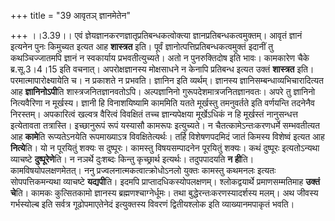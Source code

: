 +++
title = "39 आवृतञ् ज्ञानमेतेन"

+++
।।3.39।। एवं ज्ञेयज्ञानकरणज्ञातृप्रतिबन्धकत्वोक्त्या
ज्ञानप्रतिबन्धकत्वमुक्तम्। आवृतं ज्ञानं इत्यनेन पुनः किमुच्यत इत्यत आह
**शास्त्रत** इति। पूर्वं ज्ञानोत्पत्तिप्रतिबन्धकत्वमुक्तं इदानीं तु
कथञ्चिज्जातमपि ज्ञानं न स्वकार्याय प्रभवतीत्युच्यते। अतो न पुनरुक्तिदोष
इति भावः। कामकारेण चैके ब्र.सू.3।4।15 इति वचनात्। अपरोक्षज्ञानस्य
मोक्षसाधने न केनापि प्रतिबन्ध इत्यत उक्तं **शास्त्रत** इति।
परमात्मापारोक्ष्यायेति च। न प्रकाशते न प्रभवति। ज्ञानिन इति व्यर्थम्।
ज्ञानस्य ज्ञानिसम्बन्धाव्यभिचारादित्यत आह **ज्ञानिनोऽपी**ति
शास्त्रजनितज्ञानवतोऽपि। अल्पज्ञानिनो गुरूपदेशमात्रजनितज्ञानवतः। अपरे तु
ज्ञानिनो नित्यवैरिणा न मूर्खस्य। ज्ञानी हि विनाशयिष्यामि काममिति यतते
मूर्खस्तु तमनुवर्तते इति वर्णयन्ति तदनेनैव निरस्तम्। अपकारित्वं खल्वत्र
वैरित्वं विवक्षितं तच्च ज्ञान्यपेक्षया मूर्खेऽधिकं न हि मूर्खस्तं
नानुसन्धत्त इत्येतावता तत्रास्ति। इच्छानुरूपं रूपं यस्यासौ कामरूपः
इत्युच्यते। न चैतत्कामेऽन्तःकरणधर्मे सम्भवतीत्यत आह **कामे**ति
रूप्यतेऽनयेति रूपमाख्याऽत्र विवक्षितेत्यर्थः। तर्हि विशेषणपदमिदं जातं
किमस्य विशेष्वं इत्यत आह **नित्ये**ति। यो न पूरयितुं शक्यः स दुष्पूरः।
कामस्तु विषयसम्पादनेन पूरयितुं शक्यः। कथं दुष्पूरः इत्यतोऽन्यथा
व्याचष्टे **दुष्पूरेणे**ति। न नञर्थे दुःशब्दः किन्तु कृच्छ्रार्थ
इत्यर्थः। तदुपपादयति **न ही**ति। कामविषयोपलक्षणमेतत्। ननु
प्रज्वलनात्मकत्वात्क्रोधोऽनलो युक्तः कामस्तु कथमनलः इत्यतः
सोपपत्तिकमन्यथा व्याचष्टे **यद्यपी**ति। इदमपि प्राप्तादधिकस्योपलक्षणम्।
श्लोकद्वयार्थे प्रमाणसम्मतिमाह **उक्तं चे**ति। कामकः कुत्सितकामो
ज्ञानस्य ब्रह्मणश्चाग्नेर्धूमः। तथा बुद्धेरन्तःकरणस्यादर्शस्य मलम्। अथ
जीवस्य गर्भस्योल्ब इति सर्वत्र गूढोपमाएतेनेदं इत्युक्तस्य विवरणं
द्वितीयश्लोक इति व्याख्यानमपाकृतं भवति।
